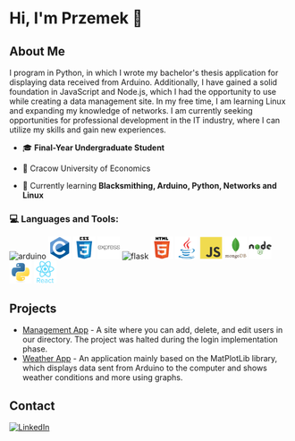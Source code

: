 # Hi, I'm Przemek 👋

## About Me
I program in Python, in which I wrote my bachelor's thesis application for displaying data received from Arduino. Additionally, I have gained a solid foundation in JavaScript and Node.js, which I had the opportunity to use while creating a data management site. In my free time, I am learning Linux and expanding my knowledge of networks. I am currently seeking opportunities for professional development in the IT industry, where I can utilize my skills and gain new experiences.

- 🎓 **Final-Year Undergraduate Student**  
- 📍 Cracow University of Economics

- 🌱 Currently learning **Blacksmithing, Arduino, Python, Networks and Linux**

<h3 align="left">💻 Languages and Tools:</h3>
<p align="left"> 
  <img src="https://cdn.worldvectorlogo.com/logos/arduino-1.svg" alt="arduino" width="40" height="40"/> 
  <img src="https://raw.githubusercontent.com/devicons/devicon/master/icons/c/c-original.svg" alt="c" width="40" height="40"/> 
  <img src="https://raw.githubusercontent.com/devicons/devicon/master/icons/css3/css3-original-wordmark.svg" alt="css3" width="40" height="40"/> 
  <img src="https://raw.githubusercontent.com/devicons/devicon/master/icons/express/express-original-wordmark.svg" alt="express" width="40" height="40"/> 
  <img src="https://www.vectorlogo.zone/logos/pocoo_flask/pocoo_flask-icon.svg" alt="flask" width="40" height="40"/> 
  <img src="https://raw.githubusercontent.com/devicons/devicon/master/icons/html5/html5-original-wordmark.svg" alt="html5" width="40" height="40"/> 
  <img src="https://raw.githubusercontent.com/devicons/devicon/master/icons/java/java-original.svg" alt="java" width="40" height="40"/> 
  <img src="https://raw.githubusercontent.com/devicons/devicon/master/icons/javascript/javascript-original.svg" alt="javascript" width="40" height="40"/> 
  <img src="https://raw.githubusercontent.com/devicons/devicon/master/icons/mongodb/mongodb-original-wordmark.svg" alt="mongodb" width="40" height="40"/> 
  <img src="https://raw.githubusercontent.com/devicons/devicon/master/icons/nodejs/nodejs-original-wordmark.svg" alt="nodejs" width="40" height="40"/> 
  <img src="https://raw.githubusercontent.com/devicons/devicon/master/icons/python/python-original.svg" alt="python" width="40" height="40"/> 
  <img src="https://raw.githubusercontent.com/devicons/devicon/master/icons/react/react-original-wordmark.svg" alt="react" width="40" height="40"/> 
</p>


## Projects
- [Management App](https://github.com/username/projekt1) - A site where you can add, delete, and edit users in our directory. The project was halted during the login implementation phase.
- [Weather App](https://github.com/username/projekt2) - An application mainly based on the MatPlotLib library, which displays data sent from Arduino to the computer and shows weather conditions and more using graphs.

## Contact
[![LinkedIn](https://img.shields.io/badge/-LinkedIn-0077B5?style=flat-square&logo=linkedin&logoColor=white)](https://www.linkedin.com/in/przemyslaw-szwajcowski/)

